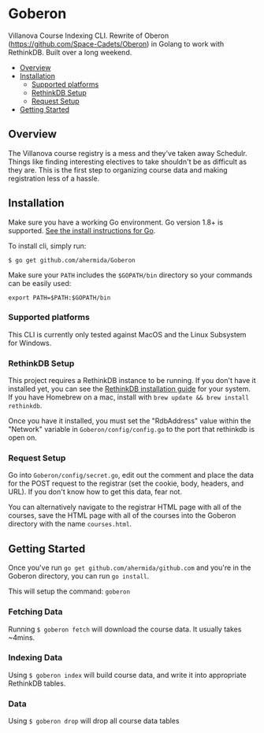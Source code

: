 # Goberon
Villanova Course Indexing CLI. Rewrite of Oberon (https://github.com/Space-Cadets/Oberon) in Golang to work with RethinkDB. Built over a long weekend.

<!-- toc -->

- [Overview](#overview)
- [Installation](#installation)
  * [Supported platforms](#supported-platforms)
  * [RethinkDB Setup](#request-setup)
  * [Request Setup](#request-setup)
- [Getting Started](#getting-started)

<!-- tocstop -->


## Overview

The Villanova course registry is a mess and they've taken away Schedulr. Things like
finding interesting electives to take shouldn't be as difficult as they are.
This is the first step to organizing course data and making registration less of a
hassle.

## Installation

Make sure you have a working Go environment.  Go version 1.8+ is supported.  [See
the install instructions for Go](http://golang.org/doc/install.html).

To install cli, simply run:
```
$ go get github.com/ahermida/Goberon
```

Make sure your `PATH` includes the `$GOPATH/bin` directory so your commands can
be easily used:
```
export PATH=$PATH:$GOPATH/bin
```

### Supported platforms

This CLI is currently only tested against MacOS and the Linux Subsystem for Windows.

### RethinkDB Setup

This project requires a RethinkDB instance to be running. If you don't have it
installed yet, you can see the [RethinkDB installation guide](https://rethinkdb.com/docs/install/)
for your system. If you have Homebrew on a mac, install with `brew update && brew install rethinkdb`.

Once you have it installed, you must set the "RdbAddress" value within
the "Network" variable in `Goberon/config/config.go` to the port that rethinkdb is
open on.

### Request Setup

Go into `Goberon/config/secret.go`, edit out the comment and place the data for the
POST request to the registrar (set the cookie, body, headers, and URL). If you
don't know how to get this data, fear not.

You can alternatively navigate to the registrar HTML page with all of the courses, save
the HTML page with all of the courses into the Goberon directory with the name `courses.html`.

## Getting Started

Once you've run `go get github.com/ahermida/github.com` and you're in the Goberon
directory, you can run `go install`.

This will setup the command: `goberon`

### Fetching Data

Running `$ goberon fetch` will download the course data. It usually takes ~4mins.

### Indexing Data

Using `$ goberon index` will build course data, and write it into appropriate
RethinkDB tables.

###  Data

Using `$ goberon drop` will drop all course data tables
